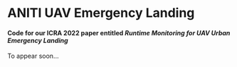 # ANITI UAV Emergency Landing
#### Code for our ICRA 2022 paper entitled *Runtime Monitoring for UAV Urban Emergency Landing*

To appear soon...

